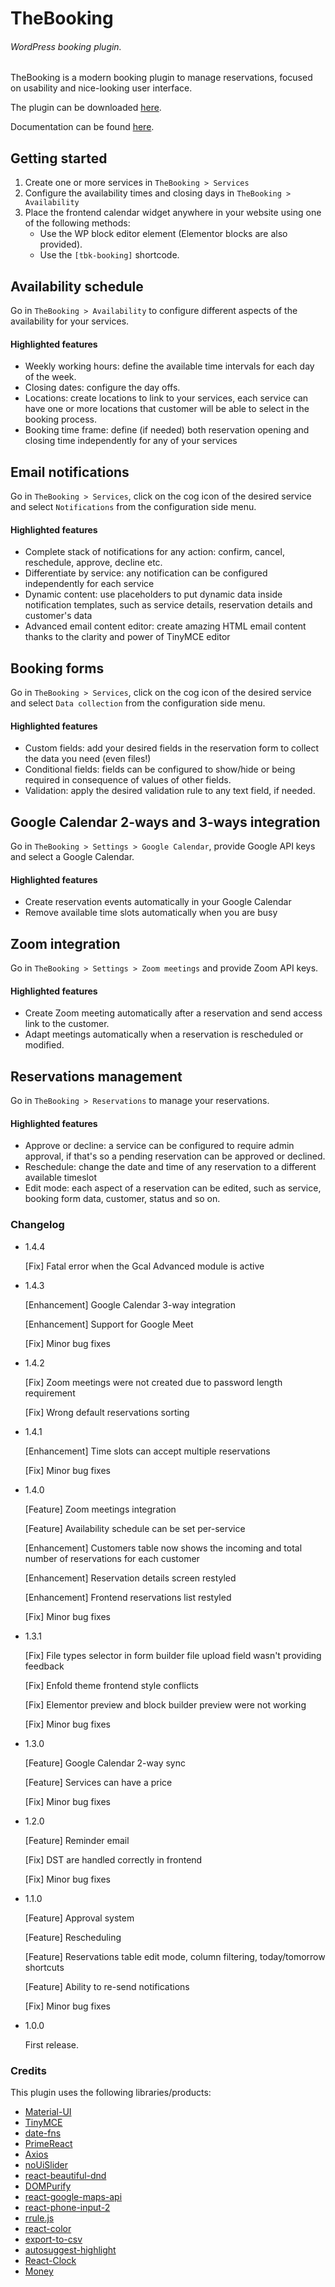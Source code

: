 # TheBooking
###### WordPress booking plugin.

TheBooking is a modern booking plugin to manage reservations, focused on usability and nice-looking user interface.

The plugin can be downloaded [here](https://wordpress.org/plugins/thebooking "TheBooking plugin").

Documentation can be found [here](https://docs.thebookingplugin.com/ "TheBooking documentation").

## Getting started
1. Create one or more services in `TheBooking > Services`
2. Configure the availability times and closing days in `TheBooking > Availability`
3. Place the frontend calendar widget anywhere in your website using one of the following methods:
   * Use the WP block editor element (Elementor blocks are also provided).
   * Use the `[tbk-booking]` shortcode.
    
## Availability schedule
Go in `TheBooking > Availability` to configure different aspects of the availability for your services.

#### Highlighted features
+ Weekly working hours: define the available time intervals for each day of the week.
+ Closing dates: configure the day offs.
+ Locations: create locations to link to your services, each service can have one or more locations that customer will be able to select in the booking process.
+ Booking time frame: define (if needed) both reservation opening and closing time independently for any of your services

## Email notifications
Go in `TheBooking > Services`, click on the cog icon of the desired service and select `Notifications` from the configuration side menu.

#### Highlighted features
+ Complete stack of notifications for any action: confirm, cancel, reschedule, approve, decline etc.
+ Differentiate by service: any notification can be configured independently for each service
+ Dynamic content: use placeholders to put dynamic data inside notification templates, such as service details, reservation details and customer's data
+ Advanced email content editor: create amazing HTML email content thanks to the clarity and power of TinyMCE editor

## Booking forms
Go in `TheBooking > Services`, click on the cog icon of the desired service and select `Data collection` from the configuration side menu.

#### Highlighted features
+ Custom fields: add your desired fields in the reservation form to collect the data you need (even files!)
+ Conditional fields: fields can be configured to show/hide or being required in consequence of values of other fields.
+ Validation: apply the desired validation rule to any text field, if needed.

## Google Calendar 2-ways and 3-ways integration
Go in `TheBooking > Settings > Google Calendar`, provide Google API keys and select a Google Calendar.

#### Highlighted features
+ Create reservation events automatically in your Google Calendar
+ Remove available time slots automatically when you are busy

## Zoom integration
Go in `TheBooking > Settings > Zoom meetings` and provide Zoom API keys.

#### Highlighted features
+ Create Zoom meeting automatically after a reservation and send access link to the customer.
+ Adapt meetings automatically when a reservation is rescheduled or modified.

## Reservations management
Go in `TheBooking > Reservations` to manage your reservations.

#### Highlighted features
+ Approve or decline: a service can be configured to require admin approval, if that's so a pending reservation can be approved or declined.
+ Reschedule: change the date and time of any reservation to a different available timeslot
+ Edit mode: each aspect of a reservation can be edited, such as service, booking form data, customer, status and so on.


### Changelog
+ 1.4.4
  
  [Fix] Fatal error when the Gcal Advanced module is active
  

+ 1.4.3

  [Enhancement] Google Calendar 3-way integration
  
  [Enhancement] Support for Google Meet
  
  [Fix] Minor bug fixes


+ 1.4.2

  [Fix] Zoom meetings were not created due to password length requirement

  [Fix] Wrong default reservations sorting

  
+ 1.4.1

  [Enhancement] Time slots can accept multiple reservations

  [Fix] Minor bug fixes


+ 1.4.0

  [Feature] Zoom meetings integration

  [Feature] Availability schedule can be set per-service

  [Enhancement] Customers table now shows the incoming and total number of reservations for each customer

  [Enhancement] Reservation details screen restyled

  [Enhancement] Frontend reservations list restyled

  [Fix] Minor bug fixes


+ 1.3.1

  [Fix] File types selector in form builder file upload field wasn't providing feedback

  [Fix] Enfold theme frontend style conflicts
  
  [Fix] Elementor preview and block builder preview were not working

  [Fix] Minor bug fixes

  
+ 1.3.0

    [Feature] Google Calendar 2-way sync

    [Feature] Services can have a price

    [Fix] Minor bug fixes


+ 1.2.0

    [Feature] Reminder email

    [Fix] DST are handled correctly in frontend

    [Fix] Minor bug fixes
  

+ 1.1.0

    [Feature] Approval system

    [Feature] Rescheduling 

    [Feature] Reservations table edit mode, column filtering, today/tomorrow shortcuts

    [Feature] Ability to re-send notifications

    [Fix] Minor bug fixes


+ 1.0.0
  
   First release.
  
### Credits
This plugin uses the following libraries/products:

+ [Material-UI](https://github.com/mui-org/material-ui "Material-UI")
+ [TinyMCE](https://github.com/tinymce/tinymce "TinyMCE")
+ [date-fns](https://github.com/date-fns/date-fns "date-fns")
+ [PrimeReact](https://github.com/primefaces/primereact "PrimeReact")
+ [Axios](https://github.com/axios/axios "Axios")
+ [noUiSlider](https://github.com/leongersen/noUiSlider "noUiSlider")
+ [react-beautiful-dnd](https://github.com/atlassian/react-beautiful-dnd "react-beautiful-dnd")
+ [DOMPurify](https://github.com/cure53/DOMPurify "DOMPurify")
+ [react-google-maps-api](https://github.com/JustFly1984/react-google-maps-api "react-google-maps-api")
+ [react-phone-input-2](https://github.com/bl00mber/react-phone-input-2 "react-phone-input-2")
+ [rrule.js](https://github.com/jakubroztocil/rrule "rrule.js")
+ [react-color](https://github.com/casesandberg/react-color "react-color")
+ [export-to-csv](https://github.com/alexcaza/export-to-csv "export-to-csv")
+ [autosuggest-highlight](https://github.com/moroshko/autosuggest-highlight "autosuggest-highlight")
+ [React-Clock](https://github.com/wojtekmaj/react-clock "React-Clock")
+ [Money](https://github.com/moneyphp/money "Money")
